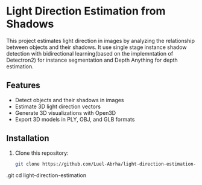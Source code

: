 # Light Direction Estimation from Shadows

This project estimates light direction in images by analyzing the relationship between objects and their shadows. It use single stage instance shadow detection with bidirectional learning(based on the implemntation of Detectron2) for instance segmentation and Depth Anything for depth estimation.

## Features

- Detect objects and their shadows in images
- Estimate 3D light direction vectors
- Generate 3D visualizations with Open3D
- Export 3D models in PLY, OBJ, and GLB formats

## Installation

1. Clone this repository:
   ```bash
   git clone https://github.com/Luel-Abrha/light-direction-estimation-Deeplearning-project

.git
   cd light-direction-estimation
